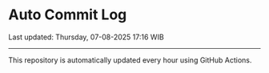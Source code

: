 # Auto Commit Log

Last updated: Thursday, 07-08-2025 17:16 WIB

---

This repository is automatically updated every hour using GitHub Actions.
